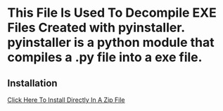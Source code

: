 # This File Is Used To Decompile EXE Files Created with pyinstaller. pyinstaller is a python module that compiles a .py file into a exe file.

## Installation
[Click Here To Install Directly In A Zip File]()
